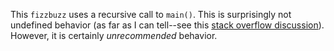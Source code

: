 This `fizzbuzz` uses a recursive call to `main()`. This is surprisingly not undefined behavior (as far as I can tell--see this [stack overflow discussion](https://stackoverflow.com/questions/4238179/calling-main-in-main-in-c)). However, it is certainly *unrecommended* behavior.
